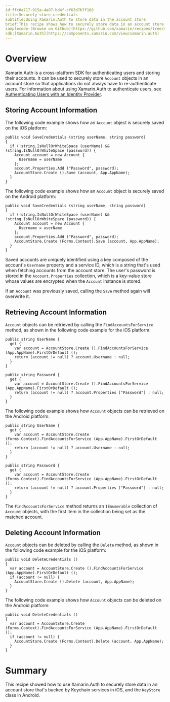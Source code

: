 ```yaml
---
id:ffc8a717-915a-4a07-bd4f-cf63d7b7f168
title:Securely store credentials
subtitle:Using Xamarin.Auth to store data in the account store
brief:This recipe shows how to securely store data in an account store that's backed by Keychain services in iOS, and the KeyStore class in Android.
samplecode:[Browse on Github](https://github.com/xamarin/recipes/tree/master/cross-platform/xamarin-forms/General/StoreCredentials/)
sdk:[Xamarin.Auth](https://components.xamarin.com/view/xamarin.auth)
---
```


# Overview

Xamarin.Auth is a cross-platform SDK for authenticating users and storing their accounts. It can be used to securely store `Account` objects in an account store so that applications do not always have to re-authenticate users. For information about using Xamarin.Auth to authenticate users, see [Authenticating Users with an Identity Provider](/guides/xamarin-forms/web-services/authentication/oauth/).

## Storing Account Information

The following code example shows how an `Account` object is securely saved on the iOS platform:

```
public void SaveCredentials (string userName, string password)
{
  if (!string.IsNullOrWhiteSpace (userName) && !string.IsNullOrWhiteSpace (password)) {
    Account account = new Account {
      Username = userName
    };
    account.Properties.Add ("Password", password);
    AccountStore.Create ().Save (account, App.AppName);
  }
}
```

The following code example shows how an `Account` object is securely saved on the Android platform:

```
public void SaveCredentials (string userName, string password)
{
  if (!string.IsNullOrWhiteSpace (userName) && !string.IsNullOrWhiteSpace (password)) {
    Account account = new Account {
      Username = userName
    };
    account.Properties.Add ("Password", password);
    AccountStore.Create (Forms.Context).Save (account, App.AppName);
  }
}
```

Saved accounts are uniquely identified using a key composed of the account's `Username` property and a service ID, which is a string that's used when fetching accounts from the account store. The user's password is stored in the `Account.Properties` collection, which is a key-value store whose values are encrypted when the `Account` instance is stored.

If an `Account` was previously saved, calling the `Save` method again will overwrite it.

## Retrieving Account Information

`Account` objects can be retrieved by calling the `FindAccountsForService` method, as shown in the following code example for the iOS platform:

```
public string UserName {
  get {
    var account = AccountStore.Create ().FindAccountsForService (App.AppName).FirstOrDefault ();
    return (account != null) ? account.Username : null;
  }
}

public string Password {
  get {
    var account = AccountStore.Create ().FindAccountsForService (App.AppName).FirstOrDefault ();
    return (account != null) ? account.Properties ["Password"] : null;
  }
}
```

The following code example shows how `Account` objects can be retrieved on the Android platform:

```
public string UserName {
  get {
    var account = AccountStore.Create (Forms.Context).FindAccountsForService (App.AppName).FirstOrDefault ();
    return (account != null) ? account.Username : null;
  }
}

public string Password {
  get {
    var account = AccountStore.Create (Forms.Context).FindAccountsForService (App.AppName).FirstOrDefault ();
    return (account != null) ? account.Properties ["Password"] : null;
  }
}
```

The `FindAccountsForService` method returns an `IEnumerable` collection of `Account` objects, with the first item in the collection being set as the matched account.

## Deleting Account Information

`Account` objects can be deleted by calling the `Delete` method, as shown in the following code example for the iOS platform:

```
public void DeleteCredentials ()
{
  var account = AccountStore.Create ().FindAccountsForService (App.AppName).FirstOrDefault ();
  if (account != null) {
    AccountStore.Create ().Delete (account, App.AppName);
  }
}
```

The following code example shows how `Account` objects can be deleted on the Android platform:

```
public void DeleteCredentials ()
{
  var account = AccountStore.Create (Forms.Context).FindAccountsForService (App.AppName).FirstOrDefault ();
  if (account != null) {
    AccountStore.Create (Forms.Context).Delete (account, App.AppName);
  }
}
```

# Summary

This recipe showed how to use Xamarin.Auth to securely store data in an account store that's backed by Keychain services in iOS, and the `KeyStore` class in Android.